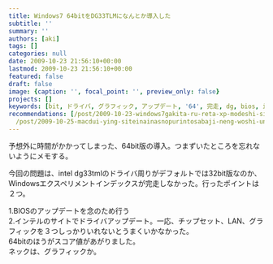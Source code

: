 ```yaml
---
title: Windows7 64bitをDG33TLMになんとか導入した
subtitle: ''
summary: ''
authors: [aki]
tags: []
categories: null
date: 2009-10-23 21:56:10+00:00
lastmod: 2009-10-23 21:56:10+00:00
featured: false
draft: false
image: {caption: '', focal_point: '', preview_only: false}
projects: []
keywords: [bit, ドライバ, グラフィック, アップデート, '64', 完走, dg, bios, intel, lan]
recommendations: [/post/2009-10-23-windows7gakita-ru-reta-xp-modeshi-sita/, /post/2018-12-01_windows-64bit-mecab--kytea-------2018-b283b6c7b33c/,
  /post/2009-10-25-macdui-ying-siteinainasnopurintosabaji-neng-woshi-uniha/]
---
```

予想外に時間がかかってしまった、64bit版の導入。つまずいたところを忘れないようにメモする。

今回の問題は、intel dg33tmlのドライバ周りがデフォルトでは32bit版なのか、Windowsエクスペリメントインデックスが完走しなかった。行ったポイントは２つ。

1.BIOSのアップデートを念のため行う  
2.インテルのサイトでドライバアップデート。一応、チップセット、LAN、グラフィックを３つしっかりいれないとうまくいかなかった。  
64bitのほうがスコア値があがりました。  
ネックは、グラフィックか。


